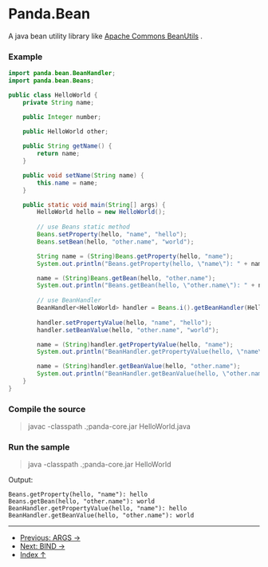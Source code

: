  Panda.Bean
============================

 A java bean utility library like [Apache Commons BeanUtils](http://commons.apache.org/proper/commons-beanutils/) .


### Example

```Java
import panda.bean.BeanHandler;
import panda.bean.Beans;

public class HelloWorld {
	private String name;

	public Integer number;

	public HelloWorld other;
	
	public String getName() {
		return name;
	}

	public void setName(String name) {
		this.name = name;
	}

	public static void main(String[] args) {
		HelloWorld hello = new HelloWorld();
		
		// use Beans static method
		Beans.setProperty(hello, "name", "hello");
		Beans.setBean(hello, "other.name", "world");

		String name = (String)Beans.getProperty(hello, "name");
		System.out.println("Beans.getProperty(hello, \"name\"): " + name);

		name = (String)Beans.getBean(hello, "other.name");
		System.out.println("Beans.getBean(hello, \"other.name\"): " + name);
		
		// use BeanHandler
		BeanHandler<HelloWorld> handler = Beans.i().getBeanHandler(HelloWorld.class);
		
		handler.setPropertyValue(hello, "name", "hello");
		handler.setBeanValue(hello, "other.name", "world");

		name = (String)handler.getPropertyValue(hello, "name");
		System.out.println("BeanHandler.getPropertyValue(hello, \"name\"): " + name);

		name = (String)handler.getBeanValue(hello, "other.name");
		System.out.println("BeanHandler.getBeanValue(hello, \"other.name\"): " + name);
	}
}

```

### Compile the source

> javac -classpath .;panda-core.jar HelloWorld.java


### Run the sample

> java -classpath .;panda-core.jar HelloWorld

Output:

	Beans.getProperty(hello, "name"): hello
	Beans.getBean(hello, "other.name"): world
	BeanHandler.getPropertyValue(hello, "name"): hello
	BeanHandler.getBeanValue(hello, "other.name"): world



---

 - [Previous: ARGS →](args_en.md)
 - [Next: BIND →](bind_en.md)
 - [Index ↑](index_en.md)
